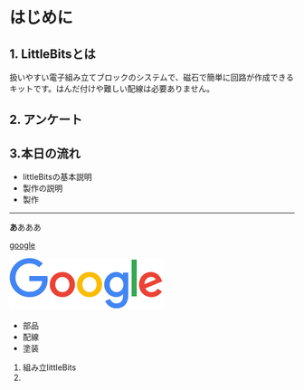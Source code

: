# はじめに

## 1. LittleBitsとは
扱いやすい電子組み立てブロックのシステムで、磁石で簡単に回路が作成できるキットです。はんだ付けや難しい配線は必要ありません。

## 2. アンケート

## 3.本日の流れ
* littleBitsの基本説明
* 製作の説明
* 製作
---

**あ**あああ

[google](https://www.google.com)


![gazou1](google.png)


* 部品
* 配線
* 塗装

1. 組み立littleBits
2. 
